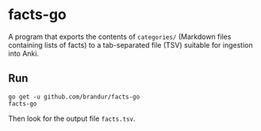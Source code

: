 # facts-go

A program that exports the contents of `categories/` (Markdown files containing
lists of facts) to a tab-separated file (TSV) suitable for ingestion into Anki.

## Run

```
go get -u github.com/brandur/facts-go
facts-go
```

Then look for the output file `facts.tsv`.

